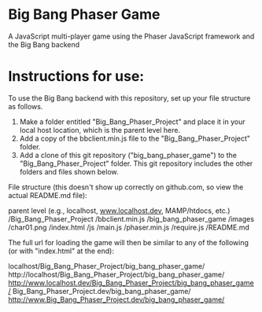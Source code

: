 Big Bang Phaser Game
====================

A JavaScript multi-player game using the Phaser JavaScript framework and the Big Bang backend


Instructions for use:
====================

To use the Big Bang backend with this repository, set up your file structure as follows. 

1. Make a folder entitled "Big_Bang_Phaser_Project" and place it in your local host location, which is the parent level here.
2. Add a copy of the bbclient.min.js file to the "Big_Bang_Phaser_Project" folder. 
3. Add a clone of this git repository ("big_bang_phaser_game") to the "Big_Bang_Phaser_Project" folder. This git repository includes the other folders and files shown below.


File structure (this doesn't show up correctly on github.com, so view the actual README.md file):

parent level (e.g., localhost, www.localhost.dev, MAMP/htdocs, etc.)
  /Big_Bang_Phaser_Project
    /bbclient.min.js
    /big_bang_phaser_game
      /images
        /char01.png
      /index.html
      /js
        /main.js
        /phaser.min.js
        /require.js
      /README.md


The full url for loading the game will then be similar to any of the following (or with "index.html" at the end): 

localhost/Big_Bang_Phaser_Project/big_bang_phaser_game/
http://localhost/Big_Bang_Phaser_Project/big_bang_phaser_game/
http://www.localhost.dev/Big_Bang_Phaser_Project/big_bang_phaser_game/
Big_Bang_Phaser_Project.dev/big_bang_phaser_game/
http://www.Big_Bang_Phaser_Project.dev/big_bang_phaser_game/

